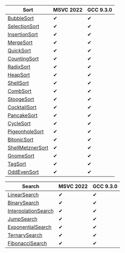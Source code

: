 | Sort | MSVC 2022 | GCC 9.3.0 |
| --- | --- | --- |
| [BubbleSort](/Algorithms/BubbleSort) | ✔ | ✔ |
| [SelectionSort](/Algorithms/SelectionSort) | ✔ | ✔ |
| [InsertionSort](/Algorithms/InsertionSort) | ✔ | ✔ |
| [MergeSort](/Algorithms/MergeSort) | ✔ | ✔ |
| [QuickSort](/Algorithms/QuickSort) | ✔ | ✔ |
| [CountingSort](/Algorithms/CountingSort) | ✔ | ✔ |
| [RadixSort](/Algorithms/RadixSort) | ✔ | ✔ |
| [HeapSort](/Algorithms/HeapSort) | ✔ | ✔ |
| [ShellSort](/Algorithms/ShellSort) | ✔ | ✔ |
| [CombSort](/Algorithms/CombSort) | ✔ | ✔ |
| [StoogeSort](/Algorithms/StoogeSort) | ✔ | ✔ |
| [CocktailSort](/Algorithms/CocktailSort) | ✔ | ✔ |
| [PancakeSort](/Algorithms/PancakeSort) | ✔ | ✔ |
| [CycleSort](/Algorithms/CycleSort) | ✔ | ✔ |
| [PigeonholeSort](/Algorithms/PigeonholeSort) | ✔ | ✔ |
| [BitonicSort](/Algorithms/BitonicSort) | ✔ | ✔ |
| [ShellMetznerSort](/Algorithms/ShellMetznerSort) | ✔ | ✔ |
| [GnomeSort](/Algorithms/GnomeSort) | ✔ | ✔ |
| [TagSort](/Algorithms/TagSort) | ✔ | ✔ |
| [OddEvenSort](/Algorithms/OddEvenSort) | ✔ | ✔ |

| Search | MSVC 2022 | GCC 9.3.0 |
| --- | --- | --- |
| [LinearSearch](/Algorithms/LinearSearch) | ✔ | ✔ |
| [BinarySearch](/Algorithms/BinarySearch) | ✔ | ✔ |
| [InterpolationSearch](/Algorithms/InterpolationSearch) | ✔ | ✔ |
| [JumpSearch](/Algorithms/JumpSearch) | ✔ | ✔ |
| [ExponentialSearch](/Algorithms/ExponentialSearch) | ✔ | ✔ |
| [TernarySearch](/Algorithms/TernarySearch) | ✔ | ✔ |
| [FibonacciSearch](/Algorithms/FibonacciSearch) | ✔ | ✔ |
